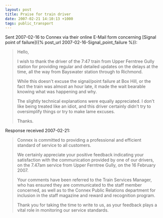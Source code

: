 ```yaml
---
layout: post
title: Praise for train driver
date: 2007-02-21 14:10:13 +1000
tags: public_transport
---
```


Sent 2007-02-16 to Connex via their online E-Mail form concerning [Signal point of failure]({% post_url 2007-02-16-Signal_point_failure %}):

<blockquote><p>Hello,</p>

<p>I wish to thank the driver of the 7:47 train from Upper Ferntree Gully station for providing regular and detailed updates on the delays at the time, all the way from Bayswater station through to Richmond.</p>

<p>While this doesn't excuse the signal/point failure at Box Hill, or the fact the train was almost an hour late, it made the wait bearable knowing what was happening and why.</p>

<p>The slightly technical explanations were equally appreciated. I don't like being treated like an idiot, and this driver certainly didn't try to oversimplify things or try to make lame excuses.</p>

<p>Thanks.
</blockquote>

Response received 2007-02-21:

<blockquote><p>Connex is committed to providing a professional and efficient standard of service to all customers.</p>

<p>We certainly appreciate your positive feedback indicating your satisfaction with the communication provided by one of our drivers, on the 7.47am service from Upper Ferntree Gully, on the 16 February 2007.</p>

<p>Your comments have been referred to the Train Services Manager, who has ensured they are communicated to the staff member concerned, as well as to the Connex Public Relations department for inclusion in the staff magazine and reward and recognition program.</p>

<p>Thank you for taking the time to write to us, as your feedback plays a vital role in monitoring our service standards.</p>
</blockquote>
